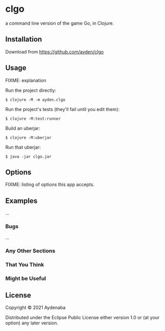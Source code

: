 # clgo

a command line version of the game Go, in Clojure.

## Installation

Download from https://github.com/ayden/clgo

## Usage

FIXME: explanation

Run the project directly:

    $ clojure -M -m ayden.clgo

Run the project's tests (they'll fail until you edit them):

    $ clojure -M:test:runner

Build an uberjar:

    $ clojure -M:uberjar

Run that uberjar:

    $ java -jar clgo.jar

## Options

FIXME: listing of options this app accepts.

## Examples

...

### Bugs

...

### Any Other Sections
### That You Think
### Might be Useful

## License

Copyright © 2021 Aydenaba

Distributed under the Eclipse Public License either version 1.0 or (at
your option) any later version.
